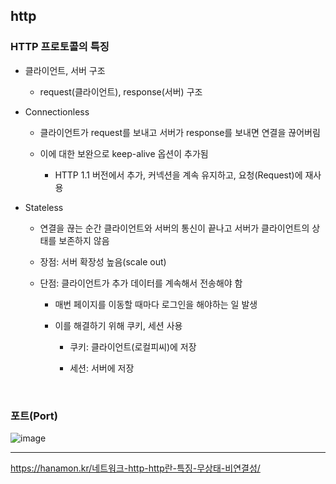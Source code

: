 <h2>http</h2>

<h3>HTTP 프로토콜의 특징</h3>

- 클라이언트, 서버 구조
    - request(클라이언트), response(서버) 구조

- Connectionless
    - 클라이언트가 request를 보내고 서버가 response를 보내면 연결을 끊어버림

    - 이에 대한 보완으로 keep-alive 옵션이 추가됨
        - HTTP 1.1 버전에서 추가, 커넥션을 계속 유지하고, 요청(Request)에 재사용


- Stateless
    - 연결을 끊는 순간 클라이언트와 서버의 통신이 끝나고 서버가 클라이언트의 상태를 보존하지 않음

    - 장점: 서버 확장성 높음(scale out)

    - 단점: 클라이언트가 추가 데이터를 계속해서 전송해야 함

        - 매번 페이지를 이동할 때마다 로그인을 해야하는 일 발생

        - 이를 해결하기 위해 쿠키, 세션 사용

            - 쿠키: 클라이언트(로컬피씨)에 저장

            - 세션: 서버에 저장


<br>

<h3>포트(Port)</h3>

![image](https://user-images.githubusercontent.com/93105083/198879717-45ce2914-c005-4833-8d4b-5606233ddcec.png)








<hr>

https://hanamon.kr/네트워크-http-http란-특징-무상태-비연결성/